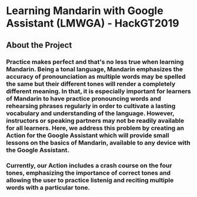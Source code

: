 # Learning Mandarin with Google Assistant (LMWGA) - HackGT2019

## About the Project
### Practice makes perfect and that's no less true when learning Mandarin. Being a tonal language, Mandarin emphasizes the accuracy of pronounciation as multiple words may be spelled the same but their different tones will render a completely different meaning. In that, it is especially important for learners of Mandarin to have practice pronouncing words and rehearsing phrases regularly in order to cultivate a lasting vocabulary and understanding of the language. However, instructors or speaking partners may not be readily available for all learners. Here, we address this problem by creating an Action for the Google Assistant which will provide small lessons on the basics of Mandarin, available to any device with the Google Assistant.

### Currently, our Action includes a crash course on the four tones, emphasizing the importance of correct tones and allowing the user to practice listenig and reciting multiple words with a particular tone.
